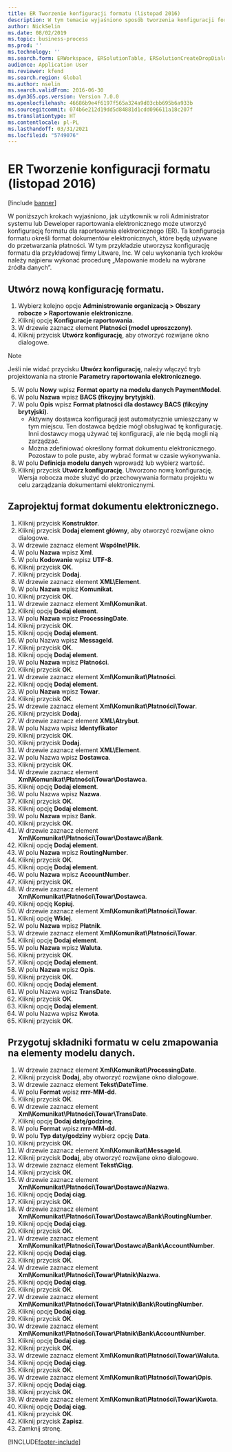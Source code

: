 ```yaml
---
title: ER Tworzenie konfiguracji formatu (listopad 2016)
description: W tym temacie wyjaśniono sposób tworzenia konfiguracji formatu raportowania elektronicznego (ER).
author: NickSelin
ms.date: 08/02/2019
ms.topic: business-process
ms.prod: ''
ms.technology: ''
ms.search.form: ERWorkspace, ERSolutionTable, ERSolutionCreateDropDialog, EROperationDesigner, ERComponentTypeDropDialog
audience: Application User
ms.reviewer: kfend
ms.search.region: Global
ms.author: nselin
ms.search.validFrom: 2016-06-30
ms.dyn365.ops.version: Version 7.0.0
ms.openlocfilehash: 46686b9e4f6197f565a324a9d03cbb695b6a933b
ms.sourcegitcommit: 074b6e212d19dd5d84881d1cdd096611a18c207f
ms.translationtype: HT
ms.contentlocale: pl-PL
ms.lasthandoff: 03/31/2021
ms.locfileid: "5749076"
---
```

# <a name="er-create-a-format-configuration-november-2016"></a>ER Tworzenie konfiguracji formatu (listopad 2016)

[!include [banner](../../includes/banner.md)]

W poniższych krokach wyjaśniono, jak użytkownik w roli Administrator systemu lub Deweloper raportowania elektronicznego może utworzyć konfigurację formatu dla raportowania elektronicznego (ER). Ta konfiguracja formatu określi format dokumentów elektronicznych, które będą używane do przetwarzania płatności. W tym przykładzie utworzysz konfigurację formatu dla przykładowej firmy Litware, Inc. W celu wykonania tych kroków należy najpierw wykonać procedurę „Mapowanie modelu na wybrane źródła danych”.


## <a name="create-a-new-format-configuration"></a>Utwórz nową konfigurację formatu.
1. Wybierz kolejno opcje **Administrowanie organizacją > Obszary robocze > Raportowanie elektroniczne**.
2. Kliknij opcję **Konfiguracje raportowania**.
3. W drzewie zaznacz element **Płatności (model uproszczony)**.
4. Kliknij przycisk **Utwórz konfigurację**, aby otworzyć rozwijane okno dialogowe.

 > [!NOTE]
 > Jeśli nie widać przycisku **Utwórz konfigurację**, należy włączyć tryb projektowania na stronie **Parametry raportowania elektronicznego**. 
 
5. W polu **Nowy** wpisz **Format oparty na modelu danych PaymentModel**.
6. W polu **Nazwa** wpisz **BACS (fikcyjny brytyjski)**.
7. W polu **Opis** wpisz **Format płatności dla dostawcy BACS (fikcyjny brytyjski)**.
    * Aktywny dostawca konfiguracji jest automatycznie umieszczany w tym miejscu. Ten dostawca będzie mógł obsługiwać tę konfigurację. Inni dostawcy mogą używać tej konfiguracji, ale nie będą mogli nią zarządzać.  
    * Można zdefiniować określony format dokumentu elektronicznego. Pozostaw to pole puste, aby wybrać format w czasie wykonywania.  
8. W polu **Definicja modelu danych** wprowadź lub wybierz wartość.
9. Kliknij przycisk **Utwórz konfigurację**. Utworzono nową konfigurację. Wersja robocza może służyć do przechowywania formatu projektu w celu zarządzania dokumentami elektronicznymi.  

## <a name="design-the-format-of-an-electronic-document"></a>Zaprojektuj format dokumentu elektronicznego.
1. Kliknij przycisk **Konstruktor**.
2. Kliknij przycisk **Dodaj element główny**, aby otworzyć rozwijane okno dialogowe.
3. W drzewie zaznacz element **Wspólne\Plik**.
4. W polu **Nazwa** wpisz **Xml**.
5. W polu **Kodowanie** wpisz **UTF-8**.
6. Kliknij przycisk **OK**.
7. Kliknij przycisk **Dodaj**.
8. W drzewie zaznacz element **XML\Element**.
9. W polu **Nazwa** wpisz **Komunikat**.
10. Kliknij przycisk **OK**.
11. W drzewie zaznacz element **Xml\Komunikat**.
12. Kliknij opcję **Dodaj element**.
13. W polu **Nazwa** wpisz **ProcessingDate**.
14. Kliknij przycisk **OK**.
15. Kliknij opcję **Dodaj element**.
16. W polu Nazwa wpisz **MessageId**.
17. Kliknij przycisk **OK**.
18. Kliknij opcję **Dodaj element**.
19. W polu **Nazwa** wpisz **Płatności**.
20. Kliknij przycisk **OK**.
21. W drzewie zaznacz element **Xml\Komunikat\Płatności**.
22. Kliknij opcję **Dodaj element**.
23. W polu **Nazwa** wpisz **Towar**.
24. Kliknij przycisk **OK**.
25. W drzewie zaznacz element **Xml\Komunikat\Płatności\Towar**.
26. Kliknij przycisk **Dodaj**.
27. W drzewie zaznacz element **XML\Atrybut**.
28. W polu Nazwa wpisz **Identyfikator**
29. Kliknij przycisk **OK**.
30. Kliknij przycisk **Dodaj**.
31. W drzewie zaznacz element **XML\Element**.
32. W polu Nazwa wpisz **Dostawca**.
33. Kliknij przycisk **OK**.
34. W drzewie zaznacz element **Xml\Komunikat\Płatności\Towar\Dostawca**.
35. Kliknij opcję **Dodaj element**.
36. W polu Nazwa wpisz **Nazwa**.
37. Kliknij przycisk **OK**.
38. Kliknij opcję **Dodaj element**.
39. W polu **Nazwa** wpisz **Bank**.
40. Kliknij przycisk **OK**.
41. W drzewie zaznacz element **Xml\Komunikat\Płatności\Towar\Dostawca\Bank**.
42. Kliknij opcję **Dodaj element**.
43. W polu **Nazwa** wpisz **RoutingNumber**.
44. Kliknij przycisk **OK**.
45. Kliknij opcję **Dodaj element**.
46. W polu **Nazwa** wpisz **AccountNumber**.
47. Kliknij przycisk **OK**.
48. W drzewie zaznacz element **Xml\Komunikat\Płatności\Towar\Dostawca**.
49. Kliknij opcję **Kopiuj**.
50. W drzewie zaznacz element **Xml\Komunikat\Płatności\Towar**.
51. Kliknij opcję **Wklej**.
52. W polu **Nazwa** wpisz **Płatnik**.
53. W drzewie zaznacz element **Xml\Komunikat\Płatności\Towar**.
54. Kliknij opcję **Dodaj element**.
55. W polu **Nazwa** wpisz **Waluta**.
56. Kliknij przycisk **OK**.
57. Kliknij opcję **Dodaj element**.
58. W polu **Nazwa** wpisz **Opis**.
59. Kliknij przycisk **OK**.
60. Kliknij opcję **Dodaj element**.
61. W polu Nazwa wpisz **TransDate**.
62. Kliknij przycisk **OK**.
63. Kliknij opcję **Dodaj element**.
64. W polu Nazwa wpisz **Kwota**.
65. Kliknij przycisk **OK**.

## <a name="prepare-format-components-for-mapping-to-data-model-elements"></a>Przygotuj składniki formatu w celu zmapowania na elementy modelu danych.
1. W drzewie zaznacz element **Xml\Komunikat\ProcessingDate**.
2. Kliknij przycisk **Dodaj**, aby otworzyć rozwijane okno dialogowe.
3. W drzewie zaznacz element **Tekst\DateTime**.
4. W polu **Format** wpisz **rrrr-MM-dd**.
5. Kliknij przycisk **OK**.
6. W drzewie zaznacz element **Xml\Komunikat\Płatności\Towar\TransDate**.
7. Kliknij opcję **Dodaj datę/godzinę**.
8. W polu **Format** wpisz **rrrr-MM-dd**.
9. W polu **Typ daty/godziny** wybierz opcję **Data**.
10. Kliknij przycisk **OK**.
11. W drzewie zaznacz element **Xml\Komunikat\MessageId**.
12. Kliknij przycisk **Dodaj**, aby otworzyć rozwijane okno dialogowe.
13. W drzewie zaznacz element **Tekst\Ciąg**.
14. Kliknij przycisk **OK**.
15. W drzewie zaznacz element **Xml\Komunikat\Płatności\Towar\Dostawca\Nazwa**.
16. Kliknij opcję **Dodaj ciąg**.
17. Kliknij przycisk **OK**.
18. W drzewie zaznacz element **Xml\Komunikat\Płatności\Towar\Dostawca\Bank\RoutingNumber**.
19. Kliknij opcję **Dodaj ciąg**.
20. Kliknij przycisk **OK**.
21. W drzewie zaznacz element **Xml\Komunikat\Płatności\Towar\Dostawca\Bank\AccountNumber**.
22. Kliknij opcję **Dodaj ciąg**.
23. Kliknij przycisk **OK**.
24. W drzewie zaznacz element **Xml\Komunikat\Płatności\Towar\Płatnik\Nazwa**.
25. Kliknij opcję **Dodaj ciąg**.
26. Kliknij przycisk **OK**.
27. W drzewie zaznacz element **Xml\Komunikat\Płatności\Towar\Płatnik\Bank\RoutingNumber**.
28. Kliknij opcję **Dodaj ciąg**.
29. Kliknij przycisk **OK**.
30. W drzewie zaznacz element **Xml\Komunikat\Płatności\Towar\Płatnik\Bank\AccountNumber**.
31. Kliknij opcję **Dodaj ciąg**.
32. Kliknij przycisk **OK**.
33. W drzewie zaznacz element **Xml\Komunikat\Płatności\Towar\Waluta**.
34. Kliknij opcję **Dodaj ciąg**.
35. Kliknij przycisk **OK**.
36. W drzewie zaznacz element **Xml\Komunikat\Płatności\Towar\Opis**.
37. Kliknij opcję **Dodaj ciąg**.
38. Kliknij przycisk **OK**.
39. W drzewie zaznacz element **Xml\Komunikat\Płatności\Towar\Kwota**.
40. Kliknij opcję **Dodaj ciąg**.
41. Kliknij przycisk **OK**.
42. Kliknij przycisk **Zapisz**.
43. Zamknij stronę.



[!INCLUDE[footer-include](../../../../includes/footer-banner.md)]